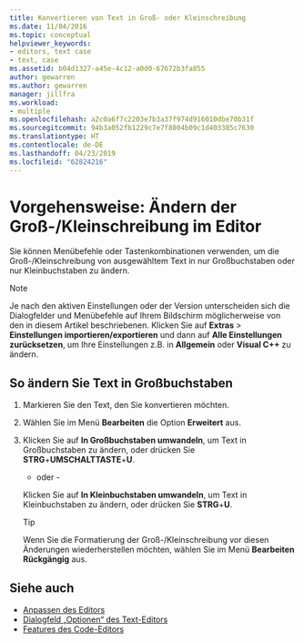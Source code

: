 ```yaml
---
title: Konvertieren von Text in Groß- oder Kleinschreibung
ms.date: 11/04/2016
ms.topic: conceptual
helpviewer_keywords:
- editors, text case
- text, case
ms.assetid: b04d1327-a45e-4c12-a0d0-67672b3fa855
author: gewarren
ms.author: gewarren
manager: jillfra
ms.workload:
- multiple
ms.openlocfilehash: a2c0a6f7c2203e7b3a37f974d916010dbe70b31f
ms.sourcegitcommit: 94b3a052fb1229c7e7f8804b09c1d403385c7630
ms.translationtype: HT
ms.contentlocale: de-DE
ms.lasthandoff: 04/23/2019
ms.locfileid: "62824216"
---
```

# <a name="how-to-change-text-case-in-the-editor"></a>Vorgehensweise: Ändern der Groß-/Kleinschreibung im Editor

Sie können Menübefehle oder Tastenkombinationen verwenden, um die Groß-/Kleinschreibung von ausgewähltem Text in nur Großbuchstaben oder nur Kleinbuchstaben zu ändern.

> [!NOTE]
> Je nach den aktiven Einstellungen oder der Version unterscheiden sich die Dialogfelder und Menübefehle auf Ihrem Bildschirm möglicherweise von den in diesem Artikel beschriebenen. Klicken Sie auf **Extras** > **Einstellungen importieren/exportieren** und dann auf **Alle Einstellungen zurücksetzen**, um Ihre Einstellungen z.B. in **Allgemein** oder **Visual C++** zu ändern.

## <a name="to-switch-text-to-upper-case"></a>So ändern Sie Text in Großbuchstaben

1. Markieren Sie den Text, den Sie konvertieren möchten.

2. Wählen Sie im Menü **Bearbeiten** die Option **Erweitert** aus.

3. Klicken Sie auf **In Großbuchstaben umwandeln**, um Text in Großbuchstaben zu ändern, oder drücken Sie **STRG**+**UMSCHALTTASTE**+**U**.

    - oder -

    Klicken Sie auf **In Kleinbuchstaben umwandeln**, um Text in Kleinbuchstaben zu ändern, oder drücken Sie **STRG**+**U**.

    > [!TIP]
    > Wenn Sie die Formatierung der Groß-/Kleinschreibung vor diesen Änderungen wiederherstellen möchten, wählen Sie im Menü **Bearbeiten** **Rückgängig** aus.

## <a name="see-also"></a>Siehe auch

- [Anpassen des Editors](../ide/customizing-the-editor.md)
- [Dialogfeld „Optionen“ des Text-Editors](../ide/reference/text-editor-options-dialog-box.md)
- [Features des Code-Editors](../ide/writing-code-in-the-code-and-text-editor.md)
